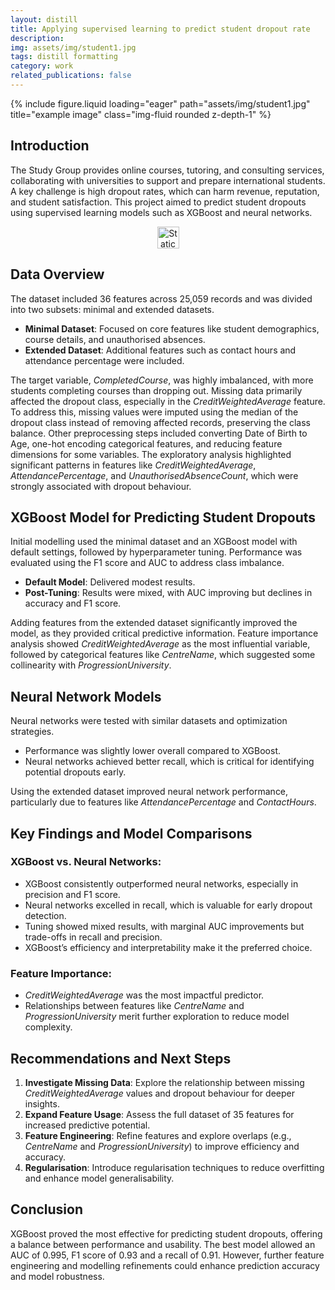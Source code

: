 ```yaml
---
layout: distill
title: Applying supervised learning to predict student dropout rate
description: 
img: assets/img/student1.jpg
tags: distill formatting
category: work
related_publications: false
---
```


<div class="row justify-content-sm-center">
  <div class="col-sm-8 mt-3 mt-md-0">
     {% include figure.liquid loading="eager" path="assets/img/student1.jpg" title="example image" class="img-fluid rounded z-depth-1" %}
  </div>      
</div>



## Introduction
The Study Group provides online courses, tutoring, and consulting services, collaborating with universities to support and prepare international students. A key challenge is high dropout rates, which can harm revenue, reputation, and student satisfaction. This project aimed to predict student dropouts using supervised learning models such as XGBoost and neural networks.


<div align="center">
  <a href="https://github.com/alex-mcintosh/Supervised-Learning-for-Student-Dropout/blob/main/Applying_supervised_learning_to_predict_student_dropout_rate.ipynb">
    <img alt="Static Badge" src="https://img.shields.io/badge/GitHub%20Notebook-black?style=plastic&logo=github" height="35">
  </a>
</div>


## Data Overview
The dataset included 36 features across 25,059 records and was divided into two subsets: minimal and extended datasets.

*	**Minimal Dataset**: Focused on core features like student demographics, course details, and unauthorised absences.
*	**Extended Dataset**: Additional features such as contact hours and attendance percentage were included.
  
The target variable, _CompletedCourse_, was highly imbalanced, with more students completing courses than dropping out. Missing data primarily affected the dropout class, especially in the _CreditWeightedAverage_ feature. To address this, missing values were imputed using the median of the dropout class instead of removing affected records, preserving the class balance.
Other preprocessing steps included converting Date of Birth to Age, one-hot encoding categorical features, and reducing feature dimensions for some variables. The exploratory analysis highlighted significant patterns in features like _CreditWeightedAverage_, _AttendancePercentage_, and _UnauthorisedAbsenceCount_, which were strongly associated with dropout behaviour.

## XGBoost Model for Predicting Student Dropouts
Initial modelling used the minimal dataset and an XGBoost model with default settings, followed by hyperparameter tuning. Performance was evaluated using the F1 score and AUC to address class imbalance.
* 	**Default Model**: Delivered modest results.
* 	**Post-Tuning**: Results were mixed, with AUC improving but declines in accuracy and F1 score.
  
Adding features from the extended dataset significantly improved the model, as they provided critical predictive information. Feature importance analysis showed _CreditWeightedAverage_ as the most influential variable, followed by categorical features like _CentreName_, which suggested some collinearity with _ProgressionUniversity_.

## Neural Network Models
Neural networks were tested with similar datasets and optimization strategies.

*	Performance was slightly lower overall compared to XGBoost.
*	Neural networks achieved better recall, which is critical for identifying potential dropouts early.
  
Using the extended dataset improved neural network performance, particularly due to features like _AttendancePercentage_ and _ContactHours_.

## Key Findings and Model Comparisons
###	XGBoost vs. Neural Networks:
*	XGBoost consistently outperformed neural networks, especially in precision and F1 score.
*	Neural networks excelled in recall, which is valuable for early dropout detection.
*	Tuning showed mixed results, with marginal AUC improvements but trade-offs in recall and precision.
*	XGBoost’s efficiency and interpretability make it the preferred choice.
  
###	Feature Importance:
*	_CreditWeightedAverage_ was the most impactful predictor.
*	Relationships between features like _CentreName_ and _ProgressionUniversity_ merit further exploration to reduce model complexity.

## Recommendations and Next Steps
1.	**Investigate Missing Data**: Explore the relationship between missing _CreditWeightedAverage_ values and dropout behaviour for deeper insights.
2.	**Expand Feature Usage**: Assess the full dataset of 35 features for increased predictive potential.
3.	**Feature Engineering**: Refine features and explore overlaps (e.g., _CentreName_ and _ProgressionUniversity_) to improve efficiency and accuracy.
4.	**Regularisation**: Introduce regularisation techniques to reduce overfitting and enhance model generalisability.

## Conclusion
XGBoost proved the most effective for predicting student dropouts, offering a balance between performance and usability. The best model allowed an AUC of 0.995, F1 score of 0.93 and a recall of 0.91. However, further feature engineering and modelling refinements could enhance prediction accuracy and model robustness.

